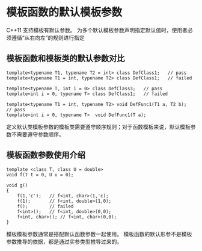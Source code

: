 # 模板函数的默认模板参数

C++11 支持模板有默认参数。
为多个默认模板参数声明指定默认值时，使用者必须遵循“从右向左”的规则进行指定

## 模板函数和模板类的默认参数对比
```
template<typename T1, typename T2 = int> class DefClass1;   // pass
template<typename T1 = int, typename T2> class DefClass1;   // failed

template<typename T, int i = 0> class DefClass3;   // pass
template<int i = 0, typename T> class DefClass1;   // failed

template<typename T1 = int, typename T2> void DefFunc1(T1 a, T2 b);   // pass
template<int i = 0, typename T>  void DefFunc1(T a);
```

定义默认类模板参数的模板类需要遵守顺序规则；对于函数模板来说，默认模板参数不需要遵守参数顺序。

## 模板函数参数使用介绍

```
template <class T, class U = double>
void f(T t = 0, U u = 0);

void g()
{
    f(1,'c');   // f<int, char>(1,'c);
    f(1);       // f<int, double>(1,0);
    f();        // failed
    f<int>();   // f<int, double>(0,0);
    f<int, char>(); // f<int, char>(0,0);
}
```

模板模板参数通常是搭配默认函数参数一起使用。
模板函数的默认形参不是模板参数推导的依据，都是通过实参类型推导过来的。